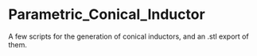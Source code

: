 # Parametric_Conical_Inductor
A few scripts for the generation of conical inductors, and an .stl export of them.
